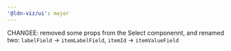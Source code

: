 ```yaml
---
'@ldn-viz/ui': major
---
```


CHANGEE: removed some props from the Select componennt, and renamed two: `labelField` -> `itemLabelField`, `itemId` -> `itemValueField`


